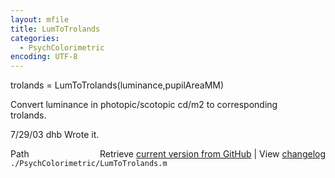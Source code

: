 ```yaml
---
layout: mfile
title: LumToTrolands
categories:
  - PsychColorimetric
encoding: UTF-8
---
```


trolands = LumToTrolands(luminance,pupilAreaMM)  

Convert luminance in photopic/scotopic cd/m2 to corresponding  
trolands.  

7/29/03  dhb  Wrote it.  


<div class="code_header" style="text-align:right;">
  <span style="float:left;">Path&nbsp;&nbsp;</span> <span class="counter">Retrieve <a href=
  "https://raw.github.com/Psychtoolbox-3/Psychtoolbox-3/beta/./PsychColorimetric/LumToTrolands.m">current version from GitHub</a> | View <a href=
  "https://github.com/Psychtoolbox-3/Psychtoolbox-3/commits/beta/./PsychColorimetric/LumToTrolands.m">changelog</a></span>
</div>
<div class="code">
  <code>./PsychColorimetric/LumToTrolands.m</code>
</div>
